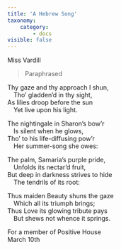 ```yaml
---
title: 'A Hebrew Song'
taxonomy:
    category:
        - docs
visible: false
---
```


<div class="author">Miss Vardill</div>

> Paraphrased  
  
Thy gaze and thy approach I shun,  
&emsp;Tho’ gladden’d in thy sight,  
As lilies droop before the sun  
&emsp;Yet live upon his light.  
  
The nightingale in Sharon’s bow’r  
&emsp;Is silent when he glows,  
Tho’ to his life-diffusing pow’r  
&emsp;Her summer-song she owes:  
  
The palm, Samaria’s purple pride,  
&emsp;Unfolds its nectar’d fruit,  
But deep in darkness strives to hide  
&emsp;The tendrils of its root:  
  
Thus maiden Beauty shuns the gaze  
&emsp;Which all its triumph brings;  
Thus Love its glowing tribute pays  
&emsp;But shews not whence it springs.  
  
For a member of Positive House  
March 10th  